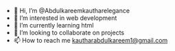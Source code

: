 - 👋 Hi, I’m @Abdulkareemkautharelegance
- 👀 I’m interested in web development
- 🌱 I’m currently learning html
- 💞️ I’m looking to collaborate on projects
- 📫 How to reach me kautharabdulkareem1@gmail.com

<!---
Abdulkareemkautharelegance/Abdulkareemkautharelegance is a ✨ special ✨ repository because its `README.md` (this file) appears on your GitHub profile.
You can click the Preview link to take a look at your changes.
--->
